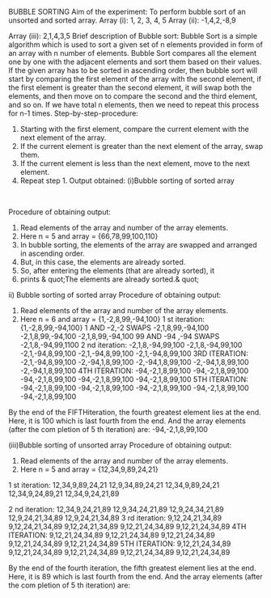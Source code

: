 
BUBBLE SORTING
Aim of the experiment:
To perform bubble sort of an unsorted and sorted array.
Array (i): 1, 2, 3, 4, 5
Array (ii): -1,4,2,-8,9

Array (iii): 2,1,4,3,5
Brief description of Bubble sort:
Bubble Sort is a simple algorithm which is used to sort a given set of n elements
provided in form of an array with n number of elements. Bubble Sort compares all
the element one by one with the adjacent elements and sort them based on their
values.
If the given array has to be sorted in ascending order, then bubble sort will start by
comparing the first element of the array with the second element, if the first element
is greater than the second element, it will swap both the elements, and then move on
to compare the second and the third element, and so on.
If we have total n elements, then we need to repeat this process for n-1 times.
Step-by-step-procedure:
1. Starting with the first element, compare the current element with the next
element of the array.
2. If the current element is greater than the next element of the array, swap
them.
3. If the current element is less than the next element, move to the next element.
4. Repeat step 1.
Output obtained:
(i)Bubble sorting of sorted array

 

Procedure of obtaining output:
1. Read elements of the array and number of the array elements.
2. Here n = 5 and array = {66,78,99,100,110}
3. In bubble sorting, the elements of the array are swapped and
arranged in ascending order.
4. But, in this case, the elements are already sorted.
5. So, after entering the elements (that are already sorted), it
6. prints & quot;The elements are already sorted.&  quot;

ii) Bubble sorting of sorted array
Procedure of obtaining output:
1. Read elements of the array and number of the array elements.
2. Here n = 6 and array = {1,-2,8,99,-94,100}
1 st iteration:{1,-2,8,99,-94,100}
1 AND –2,-2 SWAPS
-2,1,8,99,-94,100
-2,1,8,99,-94,100
-2,1,8,99,-94,100
99 AND -94 ,-94 SWAPS
-2,1,8,-94,99,1100
2 nd iteration:
-2,1,8,-94,99,100
-2,1,8,-94,99,100
-2,1,-94,8,99,100
-2,1,-94,8,99,100
-2,1,-94,8,99,100
3RD ITERATION:
-2,1,-94,8,99,100
-2,-94,1,8,99,100
-2,-94,1,8,99,100
-2,-94,1,8,99,100
-2,-94,1,8,99,100
4TH ITERATION:
-94,-2,1,8,99,100
-94,-2,1,8,99,100
-94,-2,1,8,99,100
-94,-2,1,8,99,100
-94,-2,1,8,99,100
5TH ITERATION:
-94,-2,1,8,99,100
-94,-2,1,8,99,100
-94,-2,1,8,99,100
-94,-2,1,8,99,100
-94,-2,1,8,99,100

By the end of the FIFTHiteration, the fourth greatest
element lies at the end. Here, it is 100 which is last fourth
from the end. And the array elements (after the com
pletion of 5 th iteration) are:
-94,-2,1,8,99,100

(iii)Bubble sorting of unsorted array
Procedure of obtaining output:
1. Read elements of the array and number of the array elements.
2. Here n = 5 and array = {12,34,9,89,24,21}


1 st iteration:
12,34,9,89,24,21
12,9,34,89,24,21
12,34,9,89,24,21
12,34,9,24,89,21
12,34,9,24,21,89

2 nd iteration:
12,34,9,24,21,89
12,9,34,24,21,89
12,9,24,34,21,89
12,9,24,21,34,89
12,9,24,21,34,89
3 rd iteration:
9,12,24,21,34,89
9,12,24,21,34,89
9,12,24,21,34,89
9,12,21,24,34,89
9,12,21,24,34,89
4TH ITERATION:
9,12,21,24,34,89
9,12,21,24,34,89
9,12,21,24,34,89
9,12,21,24,34,89
9,12,21,24,34,89
5TH ITERATION:
9,12,21,24,34,89
9,12,21,24,34,89
9,12,21,24,34,89
9,12,21,24,34,89
9,12,21,24,34,89


By the end of the fourth iteration, the fifth greatest
element lies at the end. Here, it is 89 which is last fourth
from the end. And the array elements (after the com
pletion of 5 th iteration) are:
